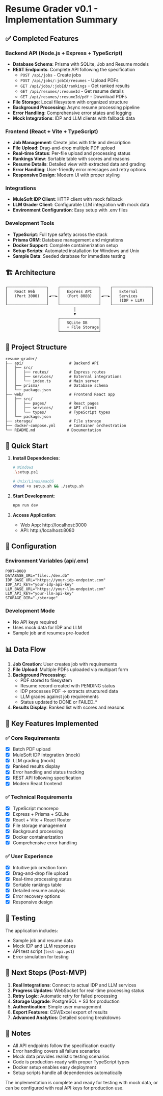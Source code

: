 # Resume Grader v0.1 - Implementation Summary

## ✅ Completed Features

### Backend API (Node.js + Express + TypeScript)
- **Database Schema**: Prisma with SQLite, Job and Resume models
- **REST Endpoints**: Complete API following the specification
  - `POST /api/jobs` - Create jobs
  - `POST /api/jobs/:jobId/resumes` - Upload PDFs
  - `GET /api/jobs/:jobId/rankings` - Get ranked results
  - `GET /api/resumes/:resumeId` - Get resume details
  - `GET /api/resumes/:resumeId/pdf` - Download PDFs
- **File Storage**: Local filesystem with organized structure
- **Background Processing**: Async resume processing pipeline
- **Error Handling**: Comprehensive error states and logging
- **Mock Integrations**: IDP and LLM clients with fallback data

### Frontend (React + Vite + TypeScript)
- **Job Management**: Create jobs with title and description
- **File Upload**: Drag-and-drop multiple PDF upload
- **Real-time Status**: Per-file upload and processing status
- **Rankings View**: Sortable table with scores and reasons
- **Resume Details**: Detailed view with extracted data and grading
- **Error Handling**: User-friendly error messages and retry options
- **Responsive Design**: Modern UI with proper styling

### Integrations
- **MuleSoft IDP Client**: HTTP client with mock fallback
- **LLM Grader Client**: Configurable LLM integration with mock data
- **Environment Configuration**: Easy setup with .env files

### Development Tools
- **TypeScript**: Full type safety across the stack
- **Prisma ORM**: Database management and migrations
- **Docker Support**: Complete containerization setup
- **Setup Scripts**: Automated installation for Windows and Unix
- **Sample Data**: Seeded database for immediate testing

## 🏗️ Architecture

```
┌─────────────────┐    ┌─────────────────┐    ┌─────────────────┐
│   React Web     │    │   Express API   │    │   External      │
│   (Port 3000)   │◄──►│   (Port 8080)   │◄──►│   Services      │
│                 │    │                 │    │   (IDP + LLM)   │
└─────────────────┘    └─────────────────┘    └─────────────────┘
                              │
                              ▼
                       ┌─────────────────┐
                       │   SQLite DB     │
                       │   + File Storage│
                       └─────────────────┘
```

## 📁 Project Structure

```
resume-grader/
├── api/                    # Backend API
│   ├── src/
│   │   ├── routes/         # Express routes
│   │   ├── services/       # External integrations
│   │   └── index.ts        # Main server
│   ├── prisma/             # Database schema
│   └── package.json
├── web/                    # Frontend React app
│   ├── src/
│   │   ├── pages/          # React pages
│   │   ├── services/       # API client
│   │   └── types/          # TypeScript types
│   └── package.json
├── storage/                # File storage
├── docker-compose.yml      # Container orchestration
└── README.md              # Documentation
```

## 🚀 Quick Start

1. **Install Dependencies**:
   ```bash
   # Windows
   .\setup.ps1
   
   # Unix/Linux/macOS
   chmod +x setup.sh && ./setup.sh
   ```

2. **Start Development**:
   ```bash
   npm run dev
   ```

3. **Access Application**:
   - Web App: http://localhost:3000
   - API: http://localhost:8080

## 🔧 Configuration

### Environment Variables (api/.env)
```env
PORT=8080
DATABASE_URL="file:./dev.db"
IDP_BASE_URL="https://your-idp-endpoint.com"
IDP_API_KEY="your-idp-api-key"
LLM_BASE_URL="https://your-llm-endpoint.com"
LLM_API_KEY="your-llm-api-key"
STORAGE_DIR="./storage"
```

### Development Mode
- No API keys required
- Uses mock data for IDP and LLM
- Sample job and resumes pre-loaded

## 📊 Data Flow

1. **Job Creation**: User creates job with requirements
2. **File Upload**: Multiple PDFs uploaded via multipart form
3. **Background Processing**:
   - PDF stored to filesystem
   - Resume record created with PENDING status
   - IDP processes PDF → extracts structured data
   - LLM grades against job requirements
   - Status updated to DONE or FAILED_*
4. **Results Display**: Ranked list with scores and reasons

## 🎯 Key Features Implemented

### ✅ Core Requirements
- [x] Batch PDF upload
- [x] MuleSoft IDP integration (mock)
- [x] LLM grading (mock)
- [x] Ranked results display
- [x] Error handling and status tracking
- [x] REST API following specification
- [x] Modern React frontend

### ✅ Technical Requirements
- [x] TypeScript monorepo
- [x] Express + Prisma + SQLite
- [x] React + Vite + React Router
- [x] File storage management
- [x] Background processing
- [x] Docker containerization
- [x] Comprehensive error handling

### ✅ User Experience
- [x] Intuitive job creation form
- [x] Drag-and-drop file upload
- [x] Real-time processing status
- [x] Sortable rankings table
- [x] Detailed resume analysis
- [x] Error recovery options
- [x] Responsive design

## 🧪 Testing

The application includes:
- Sample job and resume data
- Mock IDP and LLM responses
- API test script (`test-api.ps1`)
- Error simulation for testing

## 🔮 Next Steps (Post-MVP)

1. **Real Integrations**: Connect to actual IDP and LLM services
2. **Progress Updates**: WebSocket for real-time processing status
3. **Retry Logic**: Automatic retry for failed processing
4. **Storage Upgrade**: PostgreSQL + S3 for production
5. **Authentication**: Simple user management
6. **Export Features**: CSV/Excel export of results
7. **Advanced Analytics**: Detailed scoring breakdowns

## 📝 Notes

- All API endpoints follow the specification exactly
- Error handling covers all failure scenarios
- Mock data provides realistic testing scenarios
- Code is production-ready with proper TypeScript types
- Docker setup enables easy deployment
- Setup scripts handle all dependencies automatically

The implementation is complete and ready for testing with mock data, or can be configured with real API keys for production use.



